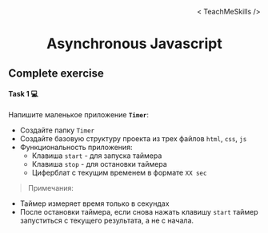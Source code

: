 <p align='right'>< TeachMeSkills /></p>
<h1 align='center'>Asynchronous Javascript</h1>

## Complete exercise

#### Task 1 💻

Напишите маленькое приложение **`Timer`**:

+ Создайте папку `Timer`
+ Создайте базовую структуру проекта из трех файлов `html`, `css`, `js`
+ Функциональность приложения:
    + Клавиша `start` - для запуска таймера
    + Клавиша `stop` - для остановки таймера
    + Циферблат с текущим временем в формате `XX sec`

> Примечания:

+ Таймер измеряет время только в секундах
+ После остановки таймера, если снова нажать клавишу `start` таймер запуститься с текущего результата, а не с начала.